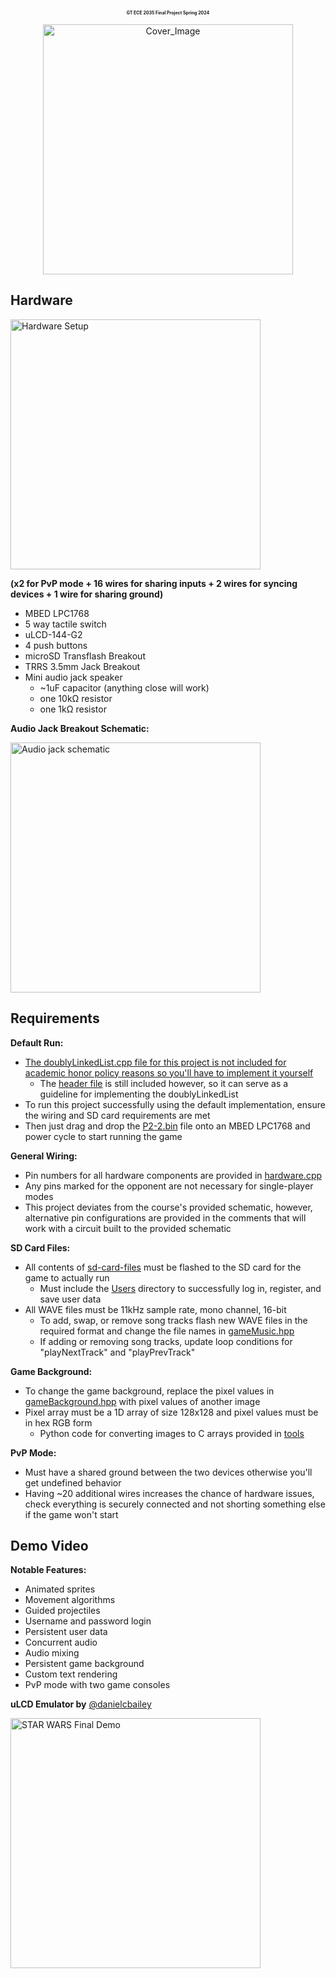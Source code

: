 <p align="center"><b style="font-size:0.5em;">GT ECE 2035 Final Project Spring 2024</b></p>

<p align="center">
 <img src="https://github.com/MattHua04/STAR_WARS/assets/138349218/ffdb77fc-3f9d-4c65-a2ba-a3e6ae015227" alt="Cover_Image" width="400">
</p>

## Hardware

<img src="https://github.com/MattHua04/STAR_WARS/assets/138349218/43a0712a-db64-42c2-b360-b9b959fe2c66" alt="Hardware Setup" width="400">

**(x2 for PvP mode + 16 wires for sharing inputs + 2 wires for syncing devices + 1 wire for sharing ground)**
* MBED LPC1768
* 5 way tactile switch
* uLCD-144-G2
* 4 push buttons
* microSD Transflash Breakout
* TRRS 3.5mm Jack Breakout
* Mini audio jack speaker
  * ~1uF capacitor (anything close will work)
  * one 10kΩ resistor
  * one 1kΩ resistor

**Audio Jack Breakout Schematic:**

<img width="400" alt="Audio jack schematic" src="https://github.com/MattHua04/STAR_WARS/assets/138349218/22200a2f-3a9e-4ebd-84f1-5638270499df">

## Requirements

**Default Run:**
* <ins>The doublyLinkedList.cpp file for this project is not included for academic honor policy reasons so you'll have to implement it yourself</ins>
    * The [header file](utilities/doublyLinkedList/doublyLinkedList.hpp) is still included however, so it can serve as a guideline for implementing the doublyLinkedList
* To run this project successfully using the default implementation, ensure the wiring and SD card requirements are met
* Then just drag and drop the [P2-2.bin](BUILD/LPC1768/ARMC6/P2-2.bin) file onto an MBED LPC1768 and power cycle to start running the game

**General Wiring:**
* Pin numbers for all hardware components are provided in [hardware.cpp](utilities/hardware/hardware.cpp)
* Any pins marked for the opponent are not necessary for single-player modes
* This project deviates from the course's provided schematic, however, alternative pin configurations are provided in the comments that will work with a circuit built to the provided schematic

**SD Card Files:**
* All contents of [sd-card-files](project-requirements/sd-card-files) must be flashed to the SD card for the game to actually run
  * Must include the [Users](project-requirements/sd-card-files/Users) directory to successfully log in, register, and save user data
* All WAVE files must be 11kHz sample rate, mono channel, 16-bit
   * To add, swap, or remove song tracks flash new WAVE files in the required format and change the file names in [gameMusic.hpp](utilities/audio/gameMusic.hpp)
   * If adding or removing song tracks, update loop conditions for "playNextTrack" and "playPrevTrack"

**Game Background:**
* To change the game background, replace the pixel values in [gameBackground.hpp](assets/gameBackground.hpp) with pixel values of another image
* Pixel array must be a 1D array of size 128x128 and pixel values must be in hex RGB form
  * Python code for converting images to C arrays provided in [tools](project-requirements/tools)

**PvP Mode:**
* Must have a shared ground between the two devices otherwise you'll get undefined behavior
* Having ~20 additional wires increases the chance of hardware issues, check everything is securely connected and not shorting something else if the game won't start

## Demo Video

**Notable Features:**
* Animated sprites
* Movement algorithms
* Guided projectiles
* Username and password login
* Persistent user data
* Concurrent audio
* Audio mixing
* Persistent game background
* Custom text rendering
* PvP mode with two game consoles

**uLCD Emulator by** [@danielcbailey](https://github.com/danielcbailey)

<a href="https://www.youtube.com/watch?v=PTDQMuN8rr4">
   <img src="https://img.youtube.com/vi/PTDQMuN8rr4/0.jpg" alt="STAR WARS Final Demo" width="400">
</a>

